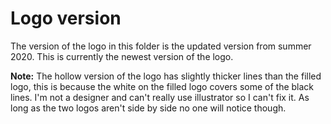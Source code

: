 # Logo version

The version of the logo in this folder is the updated version from summer 2020. This is currently the newest version of the logo.

**Note:** The hollow version of the logo has slightly thicker lines than the filled logo, this is because the white on the filled logo covers some of the black lines. I'm not a designer and can't really use illustrator so I can't fix it. As long as the two logos aren't side by side no one will notice though.